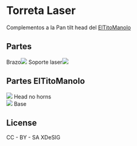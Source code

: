 # Torreta Laser
Complementos a la Pan tilt head del [ElTitoManolo](https://www.thingiverse.com/eltitomanolo/about)


## Partes
Brazo[<img src="https://github.com/EchidnaShield/Recursos/blob/master/Dise%C3%B1os3D/Torreta/ARM_modif.png"/>](https://github.com/EchidnaShield/Recursos/blob/master/Dise%C3%B1os3D/Torreta/ARM_modif.stl)
Soporte laser[<img src="https://github.com/EchidnaShield/Recursos/blob/master/Dise%C3%B1os3D/Torreta/Soporte_Laser.png"/>](https://github.com/EchidnaShield/Recursos/blob/master/Dise%C3%B1os3D/Torreta/Soporte_Laser.stl)

## Partes ElTitoManolo
[<img src="https://cdn.thingiverse.com/renders/51/e7/60/07/ae/29391a27f9b05fa47fbc0e25358246d3_thumb_medium.jpg"/>](https://cdn.thingiverse.com/assets/4d/60/2e/2a/52/head_no_horns.stl) Head no horns
<br>
[<img src="https://cdn.thingiverse.com/renders/12/fe/68/56/58/57f312213586f4db5ce062b65d8a6737_thumb_medium.jpg"/>](https://cdn.thingiverse.com/assets/6c/db/6c/a0/f1/base.stl) Base

## License
CC - BY - SA
XDeSIG

